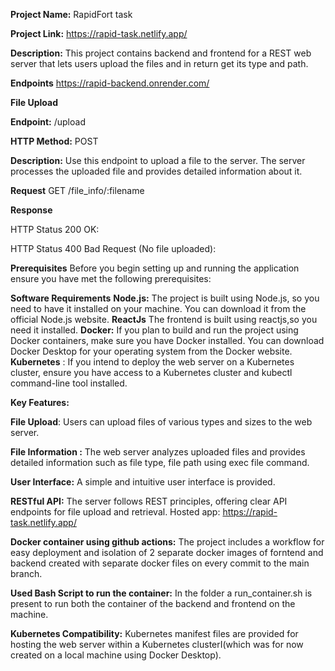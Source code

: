 **Project Name:** RapidFort task

**Project Link:** https://rapid-task.netlify.app/

**Description:** This project contains backend and frontend for a REST web server that lets users upload the files and in return get its type and path.


****Endpoints****
https://rapid-backend.onrender.com/



**File Upload**

**Endpoint:** /upload

**HTTP Method:** POST

**Description:** Use this endpoint to upload a file to the server. The server processes the uploaded file and provides detailed information about it.


**Request**
GET /file_info/:filename


**Response**

HTTP Status 200 OK:


HTTP Status 400 Bad Request (No file uploaded):



**Prerequisites**
Before you begin setting up and running the application ensure you have met the following prerequisites:

**Software Requirements**
**Node.js:** The project is built using Node.js, so you need to have it installed on your machine. You can download it from the official Node.js website.
**ReactJs** The frontend is built using reactjs,so you need it installed.
**Docker:** If you plan to build and run the project using Docker containers, make sure you have Docker installed. You can download Docker Desktop for your operating system from the Docker website.
**Kubernetes** : If you intend to deploy the web server on a Kubernetes cluster, ensure you have access to a Kubernetes cluster and kubectl command-line tool installed.

****Key Features:****

**File Upload**: Users can upload files of various types and sizes to the web server.

**File Information :** The web server analyzes uploaded files and provides detailed information such as file type, file path using exec file command.

**User Interface:** A simple and intuitive user interface is provided.

**RESTful API:** The server follows REST principles, offering clear API endpoints for file upload and retrieval. Hosted app: https://rapid-task.netlify.app/


**Docker container using github actions:** The project includes a workflow for easy deployment and isolation of 2 separate docker images of forntend and backend created with separate docker files on every commit to the main branch.

**Used Bash Script to run the container:** In the folder a run_container.sh is present to run both the container of the backend and frontend on the machine.

**Kubernetes Compatibility:** Kubernetes manifest files are provided for hosting the web server within a Kubernetes clusterI(which was for now created on a local machine using Docker Desktop).
